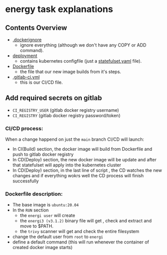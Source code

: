 #  energy task explanations

## Contents Overview

- [.dockerignore](.dockerignore) 
  - ignore everything (although we don't have any COPY or ADD command).
- [deployment](deployment) 
  - contains kubernetes configfile (just a [statefulset.yaml](deployment/k8s/statefulset.yaml) file).
- [Dockerfile](Dockerfile) 
  - the file that our new image builds from it's steps.
- [.gitlab-ci.yml](.gitlab-ci.yml) 
  - this is our CI/CD file.

## Add required secrets on gitlab

- `CI_REGISTRY_USER` (gitlab docker registry username)
- `CI_REGISTRY` (gitlab docker registry password/token)


### CI/CD process:

When a change happend on just the `main` branch CI/CD will launch:

 - In CI(Build) section, the docker image will build from Dockerfile and push to gitlab docker registry
 - In CD(Deploy) section, the new docker image will be update and after that statefulset will apply into the kubernetes cluster
 - In CD(Deploy) section, in the last line of script , the CD watches the new changes and if everything wokrs well the CD process will finish successfully 


### Dockerfile description:

- The base image is `ubuntu:20.04`
- In the `RUN` section 
   - the `energi user` will create 
   - the `energi3 (v3.1.2)` binary file will get , check and extract and move to $PATH. 
   - the `trivy` scanner will get and check the entire filesystem
- change the default user from `root` to `energi` 
- define a default command (this will run whenever  the container of created docker image starts)
